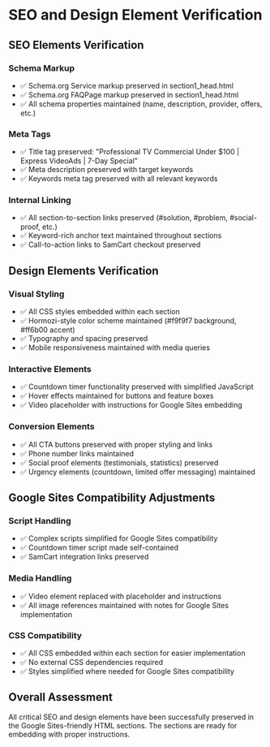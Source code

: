 # SEO and Design Element Verification

## SEO Elements Verification

### Schema Markup
- ✅ Schema.org Service markup preserved in section1_head.html
- ✅ Schema.org FAQPage markup preserved in section1_head.html
- ✅ All schema properties maintained (name, description, provider, offers, etc.)

### Meta Tags
- ✅ Title tag preserved: "Professional TV Commercial Under $100 | Express VideoAds | 7-Day Special"
- ✅ Meta description preserved with target keywords
- ✅ Keywords meta tag preserved with all relevant keywords

### Internal Linking
- ✅ All section-to-section links preserved (#solution, #problem, #social-proof, etc.)
- ✅ Keyword-rich anchor text maintained throughout sections
- ✅ Call-to-action links to SamCart checkout preserved

## Design Elements Verification

### Visual Styling
- ✅ All CSS styles embedded within each section
- ✅ Hormozi-style color scheme maintained (#f9f9f7 background, #ff6b00 accent)
- ✅ Typography and spacing preserved
- ✅ Mobile responsiveness maintained with media queries

### Interactive Elements
- ✅ Countdown timer functionality preserved with simplified JavaScript
- ✅ Hover effects maintained for buttons and feature boxes
- ✅ Video placeholder with instructions for Google Sites embedding

### Conversion Elements
- ✅ All CTA buttons preserved with proper styling and links
- ✅ Phone number links maintained
- ✅ Social proof elements (testimonials, statistics) preserved
- ✅ Urgency elements (countdown, limited offer messaging) maintained

## Google Sites Compatibility Adjustments

### Script Handling
- ✅ Complex scripts simplified for Google Sites compatibility
- ✅ Countdown timer script made self-contained
- ✅ SamCart integration links preserved

### Media Handling
- ✅ Video element replaced with placeholder and instructions
- ✅ All image references maintained with notes for Google Sites implementation

### CSS Compatibility
- ✅ All CSS embedded within each section for easier implementation
- ✅ No external CSS dependencies required
- ✅ Styles simplified where needed for Google Sites compatibility

## Overall Assessment
All critical SEO and design elements have been successfully preserved in the Google Sites-friendly HTML sections. The sections are ready for embedding with proper instructions.

